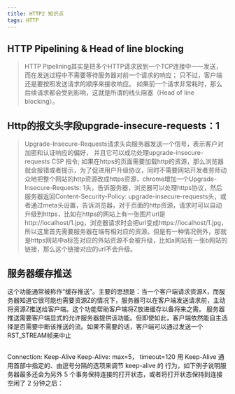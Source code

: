 ```yaml
---
title: HTTP2 知识点
tags: HTTP 
---
```

## HTTP Pipelining & Head of line blocking
> HTTP Pipelining其实是把多个HTTP请求放到一个TCP连接中一一发送，而在发送过程中不需要等待服务器对前一个请求的响应；
只不过，客户端还是要按照发送请求的顺序来接收响应。
如果前一个请求非常耗时，那么后续请求都会受到影响，这就是所谓的线头阻塞（Head of line blocking）。

## Http的报文头字段upgrade-insecure-requests：1

> Upgrade-Insecure-Requests请求头向服务器发送一个信号，表示客户对加密和认证响应的偏好，
  并且它可以成功处理upgrade-insecure-requests CSP 指令;
 如果在https的页面需要加载http的资源，那么浏览器就会报错或者提示，为了促进用户升级协议，同时不需要网站开发者劳师动众地把整个网站的http资源改成https资源，chrome增加一个Upgrade-Insecure-Requests: 1头，告诉服务器，浏览器可以处理https协议，然后服务器返回Content-Security-Policy: upgrade-insecure-requests头，或者通过meta头设置，告诉浏览器，对于页面的http资源，请求时可以自动升级到https，比如在https的网站上有一张图片url是http://localhost/1.jpg，浏览器请求时会把url变成https://localhost/1.jpg，所以这里首先需要服务器在端有相对应的资源。但是有一种情况例外，那就是https网站中a标签对应的外站资源不会被升级，比如a网站有一张b网站的链接，那么这个链接对应的url不会升级。
 ## 服务器缓存推送

 > 
 这个功能通常被称作“缓存推送”。主要的思想是：当一个客户端请求资源X，而服务器知道它很可能也需要资源Z的情况下，服务器可以在客户端发送请求前，主动将资源Z推送给客户端。这个功能帮助客户端将Z放进缓存以备将来之需。
 服务器推送需要客户端显式的允许服务器提供该功能。但即使如此，客户端依然能自主选择是否需要中断该推送的流。如果不需要的话，客户端可以通过发送一个RST_STREAM帧来中止
## 
> 
Connection: Keep-Alive
Keep-Alive: max=5， timeout=120
用 Keep-Alive 通用首部中指定的、由逗号分隔的选项来调节 keep-alive 的 行为，如下例子说明服务器最多还会为另外 5 个事务保持连接的打开状态，或者将打开状态保持到连接空闲了 2 分钟之后：
